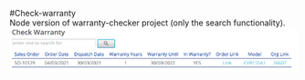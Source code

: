 #Check-warranty<br>
Node version of warranty-checker project (only the search functionality).
  ![ui_screenshot](Capture.PNG)
